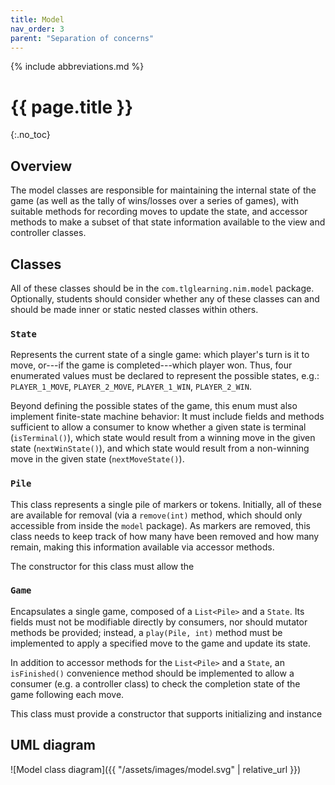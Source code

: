 ```yaml
---
title: Model
nav_order: 3
parent: "Separation of concerns"
---
```


{% include abbreviations.md %}

# {{ page.title }}
{:.no_toc}

## Overview

The model classes are responsible for maintaining the internal state of the game (as well as the tally of wins/losses over a series of games), with suitable methods for recording moves to update the state, and accessor methods to make a subset of that state information available to the view and controller classes.

## Classes

All of these classes should be in the `com.tlglearning.nim.model` package. Optionally, students should consider whether any of these classes can and should be made inner or static nested classes within others.

### `State`

Represents the current state of a single game: which player's turn is it to move, or---if the game is completed---which player won. Thus, four enumerated values must be declared to represent the possible states, e.g.: `PLAYER_1_MOVE`, `PLAYER_2_MOVE`, `PLAYER_1_WIN`, `PLAYER_2_WIN`.  

Beyond defining the possible states of the game, this enum must also implement finite-state machine behavior: It must include fields and methods sufficient to allow a consumer to know whether a given state is terminal (`isTerminal()`), which state would result from a winning move in the given state (`nextWinState()`), and which state would result from a non-winning move in the given state (`nextMoveState()`). 

### `Pile`

This class represents a single pile of markers or tokens. Initially, all of these are available for removal (via a `remove(int)` method, which should only accessible from inside the `model` package). As markers are removed, this class needs to keep track of how many have been removed and how many remain, making this information available via accessor methods.

The constructor for this class must allow the  

### `Game`

Encapsulates a single game, composed of a `List<Pile>` and a `State`. Its fields must not be modifiable directly by consumers, nor should mutator methods be provided; instead, a `play(Pile, int)` method must be implemented to apply a specified move to the game and update its state.

In addition to accessor methods for the `List<Pile>` and a `State`, an `isFinished()` convenience method should be implemented to allow a consumer (e.g. a controller class) to check the completion state of the game following each move.

This class must provide a constructor that supports initializing and instance 

## UML diagram

![Model class diagram]({{ "/assets/images/model.svg" | relative_url }})